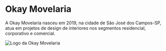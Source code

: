 # Okay Movelaria
A Okay Movelaria nasceu em 2019, na cidade de São José dos Campos-SP, atua em projetos de design de interiores nos segmentos residencial, corporativo e comercial.

![Logo da Okay Movelaria](http://eduardojer.tech/assets/imagem-okay-movelaria.png)
